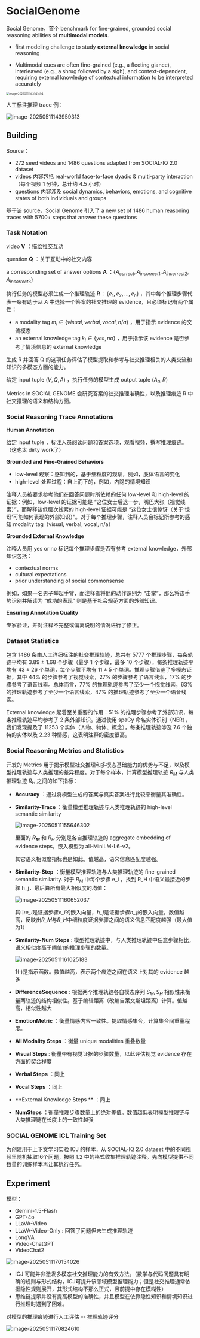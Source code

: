 # SocialGenome

Social Genome，首个 benchmark for fine-grained, grounded social reasoning abilities of **multimodal models**.

- first modeling challenge to study **external knowledge** in social reasoning

- Multimodal cues are often fine-grained (e.g., a fleeting glance), interleaved (e.g., a shrug followed by a sigh), and context-dependent, requiring external knowledge of contextual information to be interpreted accurately

<img src="./SocialGenome.assets/image-20250511143541494.png" alt="image-20250511143541494" style="zoom:50%;" />

人工标注推理 trace 例：

![image-20250511143959313](./SocialGenome.assets/image-20250511143959313.png)



## Building

Source：

- 272 seed videos and 1486 questions adapted from SOCIAL-IQ 2.0 dataset
- videos 内容包括 real-world face-to-face dyadic & multi-party interaction （每个视频 1 分钟，总计约 4.5 小时）
- questions 内容涉及 social dynamics, behaviors, emotions, and cognitive states of both individuals and groups

基于该 source，Social Genome 引入了 a new set of 1486 human reasoning traces with 5700+ steps that answer these questions

### Task Notation

video **V** ：描绘社交互动

question **Q** ：关于互动中的社交内容

 a corresponding set of answer options **A** ：$\{A_{correct},A_{incorrect1},A_{incorrect2},A_{incorrect3}\}$

执行任务的模型必须生成一个推理轨迹 **R** ：$\{e_1,e_2,...,e_n\}$ ，其中每个推理步骤代表一条有助于从 *A* 中选择一个答案的社交推理的 evidence，且必须标记有两个属性：

- a modality tag $m_i \in \{visual,verbal,vocal,n/a\}$ ，用于指示 evidence 的交流模态
- an external knowledge tag $k_i \in \{yes,no\}$ ，用于指示该 evidence 是否参考了情境信息的 external knowledge

生成 R 并回答 Q 的这项任务评估了模型提取和参考与社交推理相关的人类交流和知识的多模态方面的能力。

给定 input tuple $(V,Q,A)$ ，执行任务的模型生成 output tuple $(A_a,R)$

Metrics in SOCIAL GENOME 会研究答案的社交推理准确性，以及推理痕迹 R 中社交推理的语义和结构方面。



### Social Reasoning Trace Annotations

**Human Annotation**

给定  input tuple ，标注人员阅读问题和答案选项，观看视频，撰写推理痕迹。（这也太 dirty work了）

**Grounded and Fine-Grained Behaviors**

- low-level 观察：感知到的，基于细粒度的观察，例如，肢体语言的变化
- high-level 处理过程：自上而下的，例如，内隐的情境知识

注释人员被要求参考他们在回答问题时所依赖的任何 low-level 和 high-level 的证据：例如，low-level 的证据可能是 “这位女士后退一步，嘴巴大张（视觉线索）”，而解释该低层次线索的 high-level 证据可能是 “这位女士很惊讶（关于‘惊讶’可能如何表现的外部知识）”。对于每个推理步骤，注释人员会标记所参考的感知 modality tag（visual, verbal, vocal, n/a）

**Grounded External Knowledge** 

注释人员用 yes or no 标记每个推理步骤是否有参考 external knowledge，外部知识包括：

- contextual norms
- cultural expectations
- prior understanding of social commonsense

例如，如果一名男子举起手臂，而注释者将他的动作识别为 “击掌”，那么将该手势识别并解读为 “成功的表现” 则是基于社会规范方面的外部知识。

**Ensuring Annotation Quality**

专家验证，并对注释不完整或偏离说明的情况进行了修正。



### Dataset Statistics

包含 1486 条由人工详细标注的社交推理轨迹，总共有 5777 个推理步骤，每条轨迹平均有 3.89 ± 1.68 个步骤（最少 1 个步骤，最多 10 个步骤），每条推理轨迹平均有 43 ± 26 个单词，每个步骤平均有 11 ± 5 个单词。推理步骤借鉴了多模态证据，其中 44% 的步骤参考了视觉线索，27% 的步骤参考了语言线索，17% 的步骤参考了语音线索。总体而言，77% 的推理轨迹参考了至少一个视觉线索，63% 的推理轨迹参考了至少一个语言线索，47% 的推理轨迹参考了至少一个语音线索。

External knowledge 起着至关重要的作用：51% 的推理步骤参考了外部知识，每条推理轨迹平均参考了 2 条外部知识。通过使用 spaCy 命名实体识别（NER），我们发现提及了 11253 个实体（人物、物体、概念），每条推理轨迹涉及 7.6 个独特的实体以及 2.23 种情感，这表明注释的密度很高。



### Social Reasoning Metrics and Statistics

开发的 Metrics 用于揭示模型社交推理和多模态基础能力的优势与不足，以及模型推理轨迹与人类推理的差异程度。对于每个样本，计算模型推理轨迹 $R_M$ 与人类推理轨迹 $R_H$ 之间的如下指标：

- **Accuracy** ：通过将模型生成的答案与真实答案进行比较来衡量其准确性。

- **Similarity-Trace** ：衡量模型推理轨迹与人类推理轨迹的 high-level semantic similarity

  ![image-20250511155646302](./SocialGenome.assets/image-20250511155646302.png)

  里面的 **$R_M$** 和 $R_H$ 分别是各自推理轨迹的 aggregate embedding of evidence steps，嵌入模型为 all-MiniLM-L6-v2。

  其它语义相似度指标也是如此。值越高，语义信息匹配度越强。

- **Similarity-Step** ：衡量模型推理轨迹与人类推理轨迹的 fine-grained semantic similarity. 对于 $R_M$ 中每个步骤 e_i ，找到 R_H 中语义最接近的步骤 h_j，最后算所有最大相似度的均值：

  ![image-20250511160652037](./SocialGenome.assets/image-20250511160652037.png)

  其中*e_i*是证据步骤*e_i*的嵌入向量，*h_j*是证据步骤*h_j*的嵌入向量。数值越高，反映出*R_M*与*R_H*中细粒度证据步骤之间的语义信息匹配度越强（最大值为1）

- **Similarity-Num Steps** : 模型推理轨迹中，与人类推理轨迹中任意步骤相比，语义相似度高于阈值*τ*的推理步骤的数量。

  ![image-20250511161025183](./SocialGenome.assets/image-20250511161025183.png)

  1(⋅)是指示函数。数值越高，表示两个痕迹之间在语义上对其的 evidence 越多

- **DifferenceSequence** : 根据两个推理轨迹各自模态序列 $S_M,S_H$ 相似性来衡量两轨迹的结构相似性。基于编辑距离（改编自莱文斯坦距离）计算。值越高，相似性越大
- **EmotionMetric** ：衡量情感内容一致性。提取情感集合，计算集合间重叠程度。
- **All Modality Steps** ：衡量 unique modalities 重叠数量
- **Visual Steps** :  衡量带有视觉证据的步骤数量，以此评估视觉 evidence 存在方面的契合程度
- **Verbal Steps** ：同上
- **Vocal Steps** ：同上
- **External Knowledge Steps ** ：同上
- **NumSteps** ：衡量推理步骤数量上的绝对差值。数值越低表明模型推理链与人类推理链在长度上的一致性越强

### SOCIAL GENOME ICL Training Set

为创建用于上下文学习实验 ICJ 的样本，从 SOCIAL-IQ 2.0 dataset 中的不同视频里随机抽取16个问题，按照 1.2 中的格式收集推理轨迹注释。先向模型提供不同数量的训练样本再让其执行任务。

## Experiment

模型：

- Gemini-1.5-Flash
- GPT-4o
- LLaVA-Video
- LLaVA-Video-Only : 回答了问题但未生成推理轨迹
- LongVA
- Video-ChatGPT
- VideoChat2

![image-20250511170154026](./SocialGenome.assets/image-20250511170154026.png)

- ICJ 可能并非激发多模态社交推理能力的有效方法。（数学与代码问题具有明确的规则与形式结构，ICJ可提升该领域模型推理能力；但是社交推理通常依据隐性规则展开，其形式结构不那么正式，且前提中存在模糊性）
- 思维链提示并没有提高模型的准确性，并且模型在依靠隐性知识和情境知识进行推理时遇到了困难。

对模型的推理痕迹进行人工评估 -- 推理轨迹评分

![image-20250511170824610](./SocialGenome.assets/image-20250511170824610.png)



